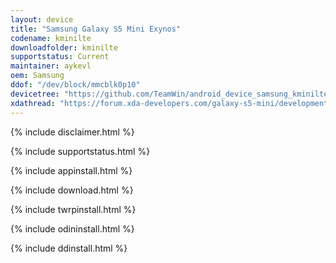 ```yaml
---
layout: device
title: "Samsung Galaxy S5 Mini Exynos"
codename: kminilte
downloadfolder: kminilte
supportstatus: Current
maintainer: aykevl
oem: Samsung
ddof: "/dev/block/mmcblk0p10"
devicetree: "https://github.com/TeamWin/android_device_samsung_kminilte"
xdathread: "https://forum.xda-developers.com/galaxy-s5-mini/development/g800f-m-y-lineageos-14-1-g800f-m-y-t3549055"
---
```


{% include disclaimer.html %}

{% include supportstatus.html %}

{% include appinstall.html %}

{% include download.html %}

{% include twrpinstall.html %}

{% include odininstall.html %}

{% include ddinstall.html %}

